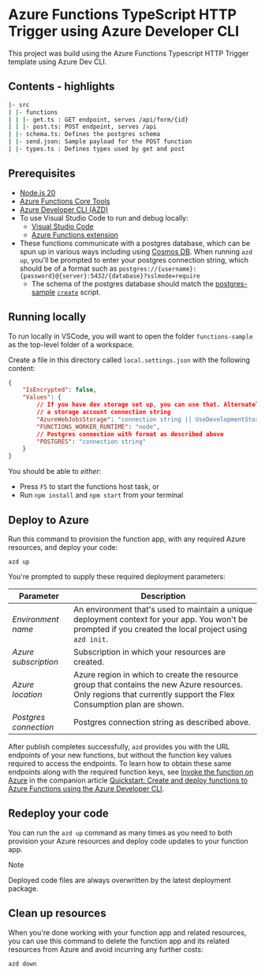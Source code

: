 # Azure Functions TypeScript HTTP Trigger using Azure Developer CLI

This project was build using the Azure Functions Typescript HTTP Trigger template using Azure Dev CLI.

## Contents - highlights

```sh
|- src
| |- functions
| | |- get.ts : GET endpoint, serves /api/form/{id}
| | |- post.ts: POST endpoint, serves /api
| |- schema.ts: Defines the postgres schema
| |- send.json: Sample payload for the POST function
| |- types.ts : Defines types used by get and post
```

## Prerequisites

+ [Node.js 20](https://www.nodejs.org/)
+ [Azure Functions Core Tools](https://learn.microsoft.com/azure/azure-functions/functions-run-local?pivots=programming-language-typescript#install-the-azure-functions-core-tools)
+ [Azure Developer CLI (AZD)](https://learn.microsoft.com/azure/developer/azure-developer-cli/install-azd)
+ To use Visual Studio Code to run and debug locally:
  + [Visual Studio Code](https://code.visualstudio.com/)
  + [Azure Functions extension](https://marketplace.visualstudio.com/items?itemName=ms-azuretools.vscode-azurefunctions)
+ These functions communicate with a postgres database, which can be spun up in various ways including using [Cosmos DB](https://learn.microsoft.com/en-us/azure/cosmos-db/postgresql/quickstart-create-portal). When running `azd up`, you'll be prompted to enter your postgres connection string, which should be of a format such as `postgres://{username}:{password}@{server}:5432/{database}?sslmode=require`
  + The schema of the postgres database should match the [postgres-sample](../postgres-sample/) [`create`](../postgres-sample/create.sql) script.

## Running locally

To run locally in VSCode, you will want to open the folder `functions-sample` as the top-level folder of a workspace.

Create a file in this directory called `local.settings.json` with the following content:

```json
{
    "IsEncrypted": false,
    "Values": {
        // If you have dev storage set up, you can use that. Alternately, provide
        // a storage account connection string
        "AzureWebJobsStorage": "connection string || UseDevelopmentStorage=true",
        "FUNCTIONS_WORKER_RUNTIME": "node",
        // Postgres connection with format as described above
        "POSTGRES": "connection string"
    }
}
```

You should be able to *either*:

- Press `F5` to start the functions host task, or
- Run `npm install` and `npm start` from your terminal

## Deploy to Azure

Run this command to provision the function app, with any required Azure resources, and deploy your code:

```shell
azd up
```

You're prompted to supply these required deployment parameters:

| Parameter | Description |
| ---- | ---- |
| _Environment name_ | An environment that's used to maintain a unique deployment context for your app. You won't be prompted if you created the local project using `azd init`.|
| _Azure subscription_ | Subscription in which your resources are created.|
| _Azure location_ | Azure region in which to create the resource group that contains the new Azure resources. Only regions that currently support the Flex Consumption plan are shown.|
| _Postgres connection_ | Postgres connection string as described above. |

After publish completes successfully, `azd` provides you with the URL endpoints of your new functions, but without the function key values required to access the endpoints. To learn how to obtain these same endpoints along with the required function keys, see [Invoke the function on Azure](https://learn.microsoft.com/azure/azure-functions/create-first-function-azure-developer-cli?pivots=programming-language-typescript#invoke-the-function-on-azure) in the companion article [Quickstart: Create and deploy functions to Azure Functions using the Azure Developer CLI](https://learn.microsoft.com/azure/azure-functions/create-first-function-azure-developer-cli?pivots=programming-language-typescript).

## Redeploy your code

You can run the `azd up` command as many times as you need to both provision your Azure resources and deploy code updates to your function app.

>[!NOTE]
>Deployed code files are always overwritten by the latest deployment package.

## Clean up resources

When you're done working with your function app and related resources, you can use this command to delete the function app and its related resources from Azure and avoid incurring any further costs:

```shell
azd down
```
